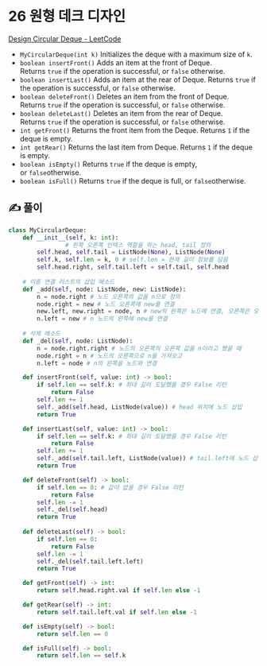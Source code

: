 # 26 원형 데크 디자인

[Design Circular Deque - LeetCode](https://leetcode.com/problems/design-circular-deque/)

- `MyCircularDeque(int k)` Initializes the deque with a maximum size of `k`.
- `boolean insertFront()` Adds an item at the front of Deque. Returns `true` if the operation is successful, or `false` otherwise.
- `boolean insertLast()` Adds an item at the rear of Deque. Returns `true` if the operation is successful, or `false` otherwise.
- `boolean deleteFront()` Deletes an item from the front of Deque. Returns `true` if the operation is successful, or `false` otherwise.
- `boolean deleteLast()` Deletes an item from the rear of Deque. Returns `true` if the operation is successful, or `false` otherwise.
- `int getFront()` Returns the front item from the Deque. Returns `1` if the deque is empty.
- `int getRear()` Returns the last item from Deque. Returns `1` if the deque is empty.
- `boolean isEmpty()` Returns `true` if the deque is empty, or `false`otherwise.
- `boolean isFull()` Returns `true` if the deque is full, or `false`otherwise.

## ✍️ 풀이
```python
class MyCircularDeque:
    def __init__(self, k: int):
				# 왼쪽 오른쪽 인덱스 역할을 하는 head, tail 정의 
        self.head, self.tail = ListNode(None), ListNode(None)
        self.k, self.len = k, 0 # self.len = 현재 길이 정보를 담음
        self.head.right, self.tail.left = self.tail, self.head
        
    # 이중 연결 리스트의 삽입 메소드
    def _add(self, node: ListNode, new: ListNode):
        n = node.right # 노드 오른쪽의 값을 n으로 정의
        node.right = new # 노드 오른쪽에 new를 연결
        new.left, new.right = node, n # new의 왼쪽은 노드에 연결, 오른쪽은 오른쪽 값 n에 연결
        n.left = new # n 노드의 왼쪽에 new를 연결
    
    # 삭제 메소드
    def _del(self, node: ListNode):
        n = node.right.right # 노드의 오른쪽의 오른쪽 값을 n이라고 했을 때
        node.right = n # 노드의 오른쪽으로 n을 가져오고
        n.left = node # n의 왼쪽을 노드와 연결

    def insertFront(self, value: int) -> bool:
        if self.len == self.k: # 최대 길이 도달했을 경우 False 리턴
            return False
        self.len += 1
        self._add(self.head, ListNode(value)) # head 위치에 노드 삽입
        return True

    def insertLast(self, value: int) -> bool:
        if self.len == self.k: # 최대 길이 도달했을 경우 False 리턴
            return False
        self.len += 1
        self._add(self.tail.left, ListNode(value)) # tail.left에 노드 삽입
        return True

    def deleteFront(self) -> bool:
        if self.len == 0: # 값이 없을 경우 False 리턴
            return False
        self.len -= 1
        self._del(self.head)
        return True
        
    def deleteLast(self) -> bool:
        if self.len == 0:
            return False
        self.len -= 1
        self._del(self.tail.left.left)
        return True

    def getFront(self) -> int:
        return self.head.right.val if self.len else -1

    def getRear(self) -> int:
        return self.tail.left.val if self.len else -1

    def isEmpty(self) -> bool:
        return self.len == 0

    def isFull(self) -> bool:
        return self.len == self.k
```
